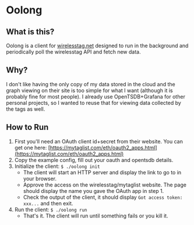 # Oolong
## What is this?
Oolong is a client for [wirelesstag.net](http://www.wirelesstag.net) designed to
run in the background and periodically poll the wirelesstag API and fetch new
data.

## Why?
I don't like having the only copy of my data stored in the cloud and the graph
viewing on their site is too simple for what I want (although it is probably
fine for most people).  I already use OpenTSDB+Grafana for other personal
projects, so I wanted to reuse that for viewing data collected by the tags as
well.

## How to Run
1.  First you'll need an OAuth client id+secret from their website.  You can get
    one here: [https://mytaglist.com/eth/oauth2_apps.html](https://mytaglist.com/eth/oauth2_apps.html)
2.  Copy the example config, fill out your oauth and opentsdb details.
3.  Initialize the client: `$ ./oolong init`
    -  The client will start an HTTP server and display the link to go to in
    your browser.
    -  Approve the access on the wirelesstag/mytaglist website.  The page should
    display the name you gave the OAuth app in step 1.
    -  Check the output of the client, it should display `Got access token: xxx...`
    and then exit.
4.  Run the client: `$ ./oolong run`
    -  That's it.  The client will run until something fails or you kill it.
